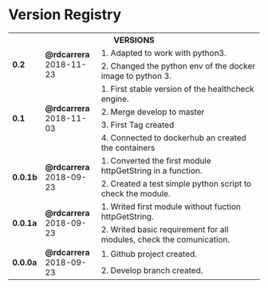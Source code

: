 # Version Registry

<table>
        <tr>
            <th colspan=3><b>VERSIONS</b></th>
        </tr>
         <tr>
            <td rowspan=2><b>0.2</b></td>
            <td rowspan=2><b>@rdcarrera</b><br>2018-11-23</td>
            <td>1. Adapted to work with python3.</td>
            <tr>
              <td>2. Changed the python env of the docker image to python 3.</td>
            </tr>
        </tr>
        <tr>
            <td rowspan=4><b>0.1</b></td>
            <td rowspan=4><b>@rdcarrera</b><br>2018-11-03</td>
            <td>1. First stable version of the healthcheck engine.</td>
            <tr>
              <td>2. Merge develop to master</td>
            </tr>
            <tr>
              <td>3. First Tag created</td>
            </tr>
            <tr>
              <td>4. Connected to dockerhub an created the containers</td>
            </tr>
        </tr>
        <tr>
            <td rowspan=2><b>0.0.1b</b></td>
            <td rowspan=2><b>@rdcarrera</b><br>2018-09-23</td>
            <td>1. Converted the first module httpGetString in a function.</td>
            <tr>
              <td>2. Created a test simple python script to check the module.</td>
            </tr>
        </tr>
        <tr>
            <td rowspan=2><b>0.0.1a</b></td>
            <td rowspan=2><b>@rdcarrera</b><br>2018-09-23</td>
            <td>1. Writed first module without fuction httpGetString.</td>
            <tr>
              <td>2. Writed basic requirement for all modules, check the comunication.</td>
            </tr>
        </tr>
        <tr>
            <td rowspan=2><b>0.0.0a</b></td>
            <td rowspan=2><b>@rdcarrera</b><br>2018-09-23</td>
            <td>1. Github project created.</td>
            <tr>
              <td>2. Develop branch created.</td>
            </tr>
        </tr>
</table>

